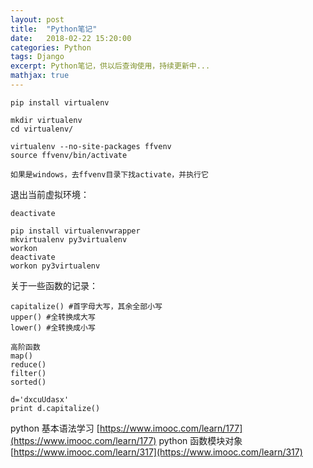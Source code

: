 ```yaml
---
layout: post
title:  "Python笔记"
date:   2018-02-22 15:20:00
categories: Python
tags: Django
excerpt: Python笔记，供以后查询使用，持续更新中...
mathjax: true
---
```


```
pip install virtualenv
```

```
mkdir virtualenv
cd virtualenv/

virtualenv --no-site-packages ffvenv
source ffvenv/bin/activate

如果是windows，去ffvenv目录下找activate，并执行它

```
退出当前虚拟环境：
```
deactivate
```

```
pip install virtualenvwrapper
mkvirtualenv py3virtualenv
workon
deactivate
workon py3virtualenv
```


关于一些函数的记录：
```
capitalize() #首字母大写，其余全部小写 
upper() #全转换成大写
lower() #全转换成小写

高阶函数
map()
reduce()
filter()
sorted()
```
```
d='dxcuUdasx'
print d.capitalize()
```







python 基本语法学习  [https://www.imooc.com/learn/177](https://www.imooc.com/learn/177)
python 函数模块对象  [https://www.imooc.com/learn/317](https://www.imooc.com/learn/317)
